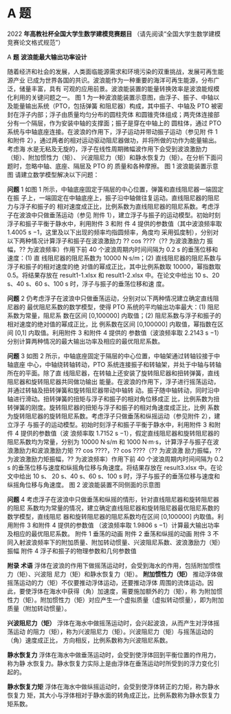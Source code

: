 # A 题

2022 **年高教社杯全国大学生数学建模竞赛题目**  （请先阅读“全国大学生数学建模竞赛论文格式规范”）  

 A **题** **波浪能最大输出功率设计**

  随着经济和社会的发展，人类面临能源需求和环境污染的双重挑战，发展可再生能源产业 已成为世界各国的共识。波浪能作为一种重要的海洋可再生能源，分布广泛，储量丰富，具有 可观的应用前景。波浪能装置的能量转换效率是波浪能规模化利用的关键问题之一。  图 1 为一种波浪能装置示意图，由浮子、振子、中轴以及能量输出系统（PTO，包括弹簧 和阻尼器）构成，其中振子、中轴及 PTO 被密封在浮子内部；浮子由质量均匀分布的圆柱壳体 和圆锥壳体组成；两壳体连接部分有一个隔层，作为安装中轴的支撑面；振子是穿在中轴上的 圆柱体，通过 PTO 系统与中轴底座连接。在波浪的作用下，浮子运动并带动振子运动（参见附 件 1 和附件 2），通过两者的相对运动驱动阻尼器做功，并将所做的功作为能量输出。考虑海 水是无粘及无旋的，浮子在线性周期微幅波作用下会受到波浪激励力（矩）、附加惯性力（矩）、 兴波阻尼力（矩）和静水恢复力（矩）。在分析下面问题时，忽略中轴、底座、隔层及 PTO 的 质量和各种摩擦。   图 1 波浪能装置示意图  请建立数学模型解决以下问题：  

**问题** 1 如图 1 所示，中轴底座固定于隔层的中心位置，弹簧和直线阻尼器一端固定在振 子上，一端固定在中轴底座上，振子沿中轴做往复运动。直线阻尼器的阻尼力与浮子和振子的 相对速度成正比，比例系数为直线阻尼器的阻尼系数。考虑浮子在波浪中只做垂荡运动（参见 附件 1），建立浮子与振子的运动模型。初始时刻浮子和振子平衡于静水中，利用附件 3 和附 件 4 提供的参数值（其中波浪频率取 1.4005 s −1，这里及以下出现的频率均指圆频率，角度均 采用弧度制），分别对以下两种情况计算浮子和振子在波浪激励力 ?? cos ????（?? 为波浪激励力 振幅，?? 为波浪频率）作用下前 40 个波浪周期内时间间隔为 0.2 s 的垂荡位移和速度：(1) 直 线阻尼器的阻尼系数为 10000 N·s/m；(2) 直线阻尼器的阻尼系数与浮子和振子的相对速度的绝 对值的幂成正比，其中比例系数取 10000，幂指数取 0.5。将结果存放在 result1-1.xlsx 和 result1-2.xlsx 中。在论文中给出 10 s、20 s、40 s、60 s、100 s 时，浮子与振子的垂荡位移和速 度。 

**问题** 2 仍考虑浮子在波浪中只做垂荡运动，分别对以下两种情况建立确定直线阻尼器的 最优阻尼系数的数学模型，使得 PTO 系统的平均输出功率最大：(1) 阻尼系数为常量，阻尼系 数在区间 [0,100000] 内取值；(2) 阻尼系数与浮子和振子的相对速度的绝对值的幂成正比，比 例系数在区间 [0,100000] 内取值，幂指数在区间 [0,1] 内取值。利用附件 3 和附件 4 提供的 参数值（波浪频率取 2.2143 s −1）分别计算两种情况的最大输出功率及相应的最优阻尼系数。  

**问题** 3 如图 2 所示，中轴底座固定于隔层的中心位置，中轴架通过转轴铰接于中轴底座 中心，中轴绕转轴转动，PTO 系统连接振子和转轴架，并处于中轴与转轴所在的平面。除了直 线阻尼器，在转轴上还安装了旋转阻尼器和扭转弹簧，直线阻尼器和旋转阻尼器共同做功输出 能量。在波浪的作用下，浮子进行摇荡运动，并通过转轴及扭转弹簧和旋转阻尼器带动中轴转 动。振子随中轴转动，同时沿中轴进行滑动。扭转弹簧的扭矩与浮子和振子的相对角位移成正 比，比例系数为扭转弹簧的刚度。旋转阻尼器的扭矩与浮子和振子的相对角速度成正比，比例 系数为旋转阻尼器的旋转阻尼系数。考虑浮子只做垂荡和纵摇运动（参见附件 2），建立浮子 与振子的运动模型。初始时刻浮子和振子平衡于静水中，利用附件 3 和附件 4 提供的参数值（波 浪频率取 1.7152 s −1），假定直线阻尼器和旋转阻尼器的阻尼系数均为常量，分别为 10000 N·s/m 和 1000 N·m·s，计算浮子与振子在波浪激励力和波浪激励力矩 ?? cos ????，?? cos ????（?? 为波浪激 励力振幅，?? 为波浪激励力矩振幅，?? 为波浪频率）作用下前 40 个波浪周期内时间间隔为 0.2  s 的垂荡位移与速度和纵摇角位移与角速度。将结果存放在 result3.xlsx 中。在论文中给出 10 s、 20 s、40 s、60 s、100 s 时，浮子与振子的垂荡位移与速度和纵摇角位移与角速度。       图 2 波浪能装置不同侧面的示意图 

**问题** 4 考虑浮子在波浪中只做垂荡和纵摇的情形，针对直线阻尼器和旋转阻尼器的阻尼 系数均为常量的情况，建立确定直线阻尼器和旋转阻尼器最优阻尼系数的数学模型，直线阻尼 器和旋转阻尼器的阻尼系数均在区间 [0,100000] 内取值。利用附件 3 和附件 4 提供的参数值 （波浪频率取 1.9806 s −1）计算最大输出功率及相应的最优阻尼系数。   附件 1 垂荡的动画  附件 2 垂荡和纵摇的动画  附件 3 不同入射波浪频率下的附加质量、附加转动惯量、兴波阻尼系数、波浪激励力（矩） 振幅  附件 4 浮子和振子的物理参数和几何参数值  

 **附录 术语**  浮体在波浪的作用下做摇荡运动时，会受到海水的作用，包括附加惯性力（矩）、兴波阻 尼力（矩）和静水恢复力（矩）。  **附加惯性力（矩）** 推动浮体做摇荡运动的力（矩）不仅要推动浮体运动，还要推动浮体 周围的流体运动。因此，要使浮体在海水中获得（角）加速度，需要施加额外的力（矩），称 为附加惯性力（矩）。附加惯性力（矩）对应产生一个虚拟质量（虚拟转动惯量），即为附加 质量（附加转动惯量）。

  **兴波阻尼力（矩）** 浮体在海水中做摇荡运动时，会兴起波浪，从而产生对浮体摇荡运动 的阻力（矩），称为兴波阻尼力（矩）。兴波阻尼力（矩）与摇荡运动的（角）速度成正比， 方向相反，比例系数称为兴波阻尼系数。 

**静水恢复力** 浮体在海水中做垂荡运动时，会受到使浮体回到平衡位置的作用力，称为静 水恢复力。静水恢复力实际上是由浮体在垂荡运动时所受到的浮力变化引起的。 

 **静水恢复力矩** 浮体在海水中做纵摇运动时，会受到使浮体转正的力矩，称为静水恢复力 矩，其大小与浮体相对于静水面的转角成正比，比例系数称为静水恢复力矩系数。 